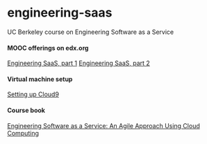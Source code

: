 # engineering-saas
UC Berkeley course on Engineering Software as a Service

#### MOOC offerings on edx.org
[Engineering SaaS, part 1](https://www.edx.org/course/engineering-software-service-saas-part-1-uc-berkeleyx-cs169-1x)
[Engineering SaaS, part 2](https://www.edx.org/course/engineering-software-service-saas-part-2-uc-berkeleyx-cs169-2x#!)

#### Virtual machine setup
[Setting up Cloud9](https://github.com/saasbook/courseware/wiki/Setting-up-Cloud9)

#### Course book
[Engineering Software as a Service: An Agile Approach Using Cloud Computing](http://www.amazon.com/Engineering-Software-Service-Approach-Computing-ebook/dp/B00CCEHNUM/)
